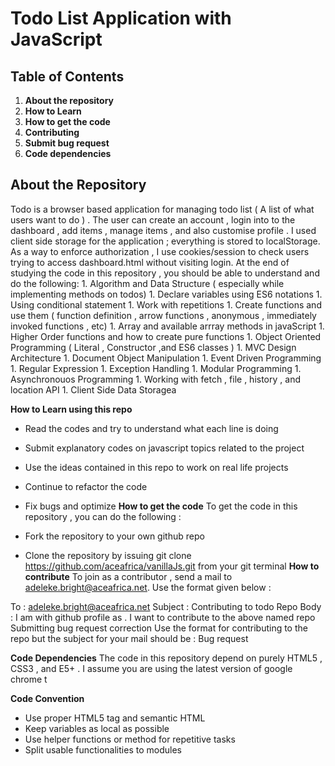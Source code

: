 # Todo List Application with JavaScript 
## Table of Contents
1. **About the repository**
1. **How to Learn**
1. **How to get the code**
1. **Contributing**
1. **Submit bug request**
1. **Code dependencies**

<h2><strong>About the Repository</strong></h2>
Todo is a browser based application for managing todo list ( A list of what users want to do ) .
The user can create an account , login into to the dashboard , add items , manage items  , and also customise profile .
I used client side storage for the application ; everything is stored to localStorage.
As a way to enforce authorization , I use cookies/session to check users trying to access dashboard.html without visiting login.
At the end of studying the code in this repository , you should be able to understand and do the following: 
1. Algorithm and Data Structure ( especially while implementing methods on todos) 
1. Declare variables using ES6 notations 
1. Using conditional statement 
1. Work with repetitions 
1. Create functions and use them ( function definition , arrow functions , anonymous  , immediately invoked functions , etc) 
1. Array and available arrray methods in javaScript 
1. Higher Order functions and how to create pure functions 
1. Object Oriented Programming ( Literal , Constructor  ,and ES6 classes )
1. MVC Design Architecture 
1. Document Object Manipulation 
1. Event Driven Programming 
1. Regular Expression 
1. Exception Handling 
1. Modular Programming 
1. Asynchronouos Programming 
1. Working with fetch , file , history , and location API
1. Client Side Data Storagea

**How to Learn using this repo** 
* Read the codes and try to understand what each line is doing
* Submit explanatory codes on javascript topics related to the project 
* Use the ideas contained in this repo to work on real life projects 
* Continue to refactor the code
* Fix bugs and optimize
**How to get the code**
To get the code in this repository , you can do the following :

* Fork the repository to your own github repo
* Clone the repository by issuing git clone https://github.com/aceafrica/vanillaJs.git from your git terminal
**How to contribute**
To join as a contributor , send a mail to adeleke.bright@aceafrica.net. Use the format given below :

To : adeleke.bright@aceafrica.net
Subject : Contributing to todo Repo
Body : I am with github profile as . I want to contribute to the above named repo
Submitting bug request correction
Use the format for contributing to the repo but the subject for your mail should be : Bug request

**Code Dependencies**
The code in this repository depend on purely HTML5 , CSS3 , and E5+ . I assume you are using the latest version of google chrome t

**Code Convention**
* Use proper HTML5 tag and semantic HTML
* Keep variables as local as possible 
* Use helper functions or method for repetitive tasks
* Split usable functionalities to modules 
